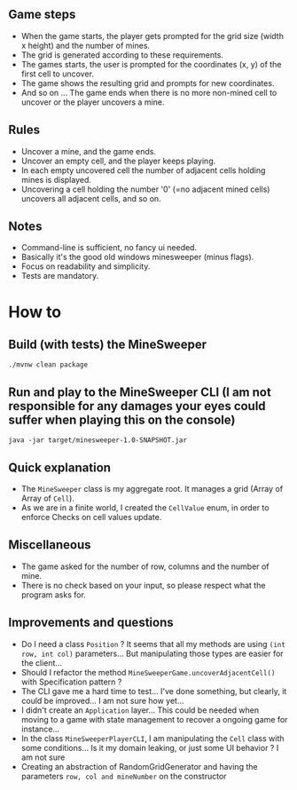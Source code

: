 ## Game steps

* When the game starts, the player gets prompted for the grid size (width x height) and the number of mines.
* The grid is generated according to these requirements.
* The games starts, the user is prompted for the coordinates (x, y) of the first cell to uncover.
* The game shows the resulting grid and prompts for new coordinates.
* And so on ...
The game ends when there is no more non-mined cell to uncover or the player uncovers a mine.

## Rules

* Uncover a mine, and the game ends.
* Uncover an empty cell, and the player keeps playing.
* In each empty uncovered cell the number of adjacent cells holding mines is displayed.
* Uncovering a cell holding the number '0' (=no adjacent mined cells) uncovers all adjacent cells, and so on.

## Notes

* Command-line is sufficient, no fancy ui needed.
* Basically it's the good old windows minesweeper (minus flags).
* Focus on readability and simplicity.
* Tests are mandatory.


# How to

## Build (with tests) the MineSweeper

```shell script
./mvnw clean package
```

## Run and play to the MineSweeper CLI (I am not responsible for any damages your eyes could suffer when playing this on the console)
```shell script
java -jar target/minesweeper-1.0-SNAPSHOT.jar
```

## Quick explanation

* The `MineSweeper` class is my aggregate root. It manages a grid (Array of Array of `Cell`). 
* As we are in a finite world, I created the `CellValue` enum, in order to enforce Checks on cell values update.

## Miscellaneous

* The game asked for the number of row, columns and the number of mine. 
* There is no check based on your input, so please respect what the program asks for.

## Improvements and questions

* Do I need a class `Position` ? It seems that all my methods are using `(int row, int col)` parameters... But manipulating those types are easier for the client...
* Should I refactor the method `MineSweeperGame.uncoverAdjacentCell()` with Specification pattern ?
* The CLI gave me a hard time to test... I've done something, but clearly, it could be improved... I am not sure how yet...
* I didn't create an `Application` layer... This could be needed when moving to a game with state management to recover a ongoing game for instance...
* In the class `MineSweeperPlayerCLI`, I am manipulating the `Cell` class with some conditions... Is it my domain leaking, or just some UI behavior ? I am not sure
* Creating an abstraction of RandomGridGenerator and having the parameters `row, col and mineNumber` on the constructor